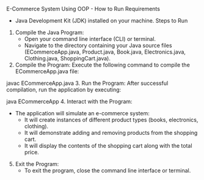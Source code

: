 ﻿E-Commerce System Using OOP - How to Run
Requirements
* Java Development Kit (JDK) installed on your machine.
Steps to Run
1. Compile the Java Program:
   * Open your command line interface (CLI) or terminal.
   * Navigate to the directory containing your Java source files (ECommerceApp.java, Product.java, Book.java, Electronics.java, Clothing.java, ShoppingCart.java).
2. Compile the Program:
Execute the following command to compile the ECommerceApp.java file:

javac ECommerceApp.java
3. Run the Program:
After successful compilation, run the application by executing:


java ECommerceApp
4. Interact with the Program:
   * The application will simulate an e-commerce system:
      * It will create instances of different product types (books, electronics, clothing).
      * It will demonstrate adding and removing products from the shopping cart.
      * It will display the contents of the shopping cart along with the total price.
5. Exit the Program:
   * To exit the program, close the command line interface or terminal.